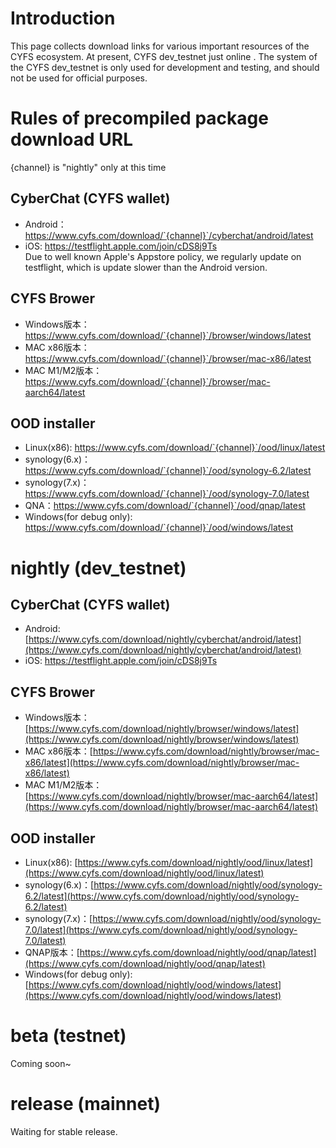 # Introduction

This page collects download links for various important resources of the CYFS ecosystem. At present, CYFS dev_testnet just online . The system of the CYFS dev_testnet is only used for development and testing, and should not be used for official purposes.    

# Rules of precompiled package download URL
{channel} is "nightly" only at this time

## CyberChat (CYFS wallet)
- Android：https://www.cyfs.com/download/`{channel}`/cyberchat/android/latest
- iOS: https://testflight.apple.com/join/cDS8j9Ts    
     Due to well known Apple's Appstore policy, we regularly update on testflight, which is update slower than the Android version.

## CYFS Brower
- Windows版本：https://www.cyfs.com/download/`{channel}`/browser/windows/latest
- MAC x86版本：https://www.cyfs.com/download/`{channel}`/browser/mac-x86/latest
- MAC M1/M2版本：https://www.cyfs.com/download/`{channel}`/browser/mac-aarch64/latest


## OOD installer
- Linux(x86): https://www.cyfs.com/download/`{channel}`/ood/linux/latest
- synology(6.x)：https://www.cyfs.com/download/`{channel}`/ood/synology-6.2/latest
- synology(7.x)：https://www.cyfs.com/download/`{channel}`/ood/synology-7.0/latest
- QNA：https://www.cyfs.com/download/`{channel}`/ood/qnap/latest
- Windows(for debug only): https://www.cyfs.com/download/`{channel}`/ood/windows/latest
        
# nightly (dev_testnet)
## CyberChat (CYFS wallet)
- Android: [https://www.cyfs.com/download/nightly/cyberchat/android/latest](https://www.cyfs.com/download/nightly/cyberchat/android/latest)   
- iOS:     https://testflight.apple.com/join/cDS8j9Ts 

## CYFS Brower
- Windows版本：[https://www.cyfs.com/download/nightly/browser/windows/latest](https://www.cyfs.com/download/nightly/browser/windows/latest)
- MAC x86版本：[https://www.cyfs.com/download/nightly/browser/mac-x86/latest](https://www.cyfs.com/download/nightly/browser/mac-x86/latest)
- MAC M1/M2版本：[https://www.cyfs.com/download/nightly/browser/mac-aarch64/latest](https://www.cyfs.com/download/nightly/browser/mac-aarch64/latest)

## OOD installer
- Linux(x86): [https://www.cyfs.com/download/nightly/ood/linux/latest](https://www.cyfs.com/download/nightly/ood/linux/latest)
- synology(6.x)：[https://www.cyfs.com/download/nightly/ood/synology-6.2/latest](https://www.cyfs.com/download/nightly/ood/synology-6.2/latest)
- synology(7.x)：[https://www.cyfs.com/download/nightly/ood/synology-7.0/latest](https://www.cyfs.com/download/nightly/ood/synology-7.0/latest)
- QNAP版本：[https://www.cyfs.com/download/nightly/ood/qnap/latest](https://www.cyfs.com/download/nightly/ood/qnap/latest)
- Windows(for debug only): [https://www.cyfs.com/download/nightly/ood/windows/latest](https://www.cyfs.com/download/nightly/ood/windows/latest)

# beta (testnet)
Coming soon~

# release (mainnet)
Waiting for stable release.